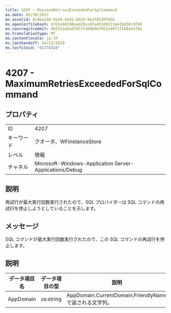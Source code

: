 ```yaml
---
title: 4207 - MaximumRetriesExceededForSqlCommand
ms.date: 03/30/2017
ms.assetid: 8c8bee26-9ad4-4e01-bd16-0e1fd510fb6b
ms.openlocfilehash: b763e087d8ead2bcc0fadd1d0223ae1bd58c9fd9
ms.sourcegitcommit: 9b552addadfb57fab0b9e7852ed4f1f1b8a42f8e
ms.translationtype: MT
ms.contentlocale: ja-JP
ms.lasthandoff: 04/23/2019
ms.locfileid: "61774310"
---
```

# <a name="4207---maximumretriesexceededforsqlcommand"></a>4207 - MaximumRetriesExceededForSqlCommand
## <a name="properties"></a>プロパティ  
  
|||  
|-|-|  
|ID|4207|  
|キーワード|クオータ、WFInstanceStore|  
|レベル|情報|  
|チャネル|Microsoft-Windows-Application Server-Applications/Debug|  
  
## <a name="description"></a>説明  
 再試行が最大実行回数実行されたので、SQL プロバイダーは SQL コマンドの再試行を停止しようとしていることを示します。  
  
## <a name="message"></a>メッセージ  
 SQL コマンドが最大実行回数実行されたので、この SQL コマンドの再試行を停止します。  
  
## <a name="details"></a>説明  
  
|データ項目名|データ項目の型|説明|  
|--------------------|--------------------|-----------------|  
|AppDomain|xs:string|AppDomain.CurrentDomain.FriendlyName で返される文字列。|
